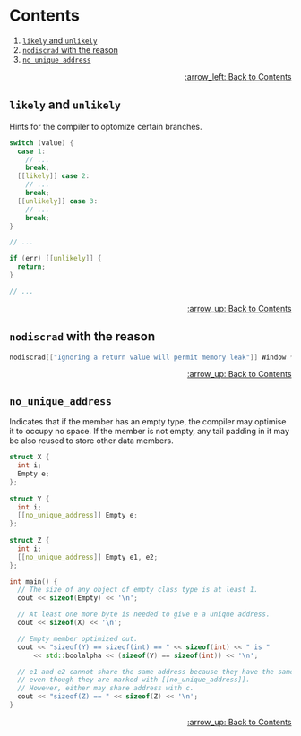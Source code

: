 # Contents

1. [`likely` and `unlikely`](#likely)
1. [`nodiscrad` with the reason](#nodiscrad)
1. [`no_unique_address`](#no_unique_address)

<p align="right"><a href="../README.md#contents">:arrow_left: Back to Contents</a></p>

<a name="likely"></a>
## `likely` and `unlikely`

Hints for the compiler to optomize certain branches.

```cpp
switch (value) {
  case 1:
    // ...
    break;
  [[likely]] case 2:
    // ...
    break;
  [[unlikely]] case 3:
    // ...
    break;
}
```

```cpp
// ...

if (err) [[unlikely]] {
  return;
}

// ...
```

<p align="right"><a href="#contents">:arrow_up: Back to Contents</a></p>

<a name="nodiscrad"></a>
## `nodiscrad` with the reason

```cpp
nodiscrad[["Ignoring a return value will permit memory leak"]] Window * Create();
```

<p align="right"><a href="#contents">:arrow_up: Back to Contents</a></p>

<a name="no_unique_address"></a>
## `no_unique_address`

Indicates that if the member has an empty type, the compiler may optimise it to occupy no space.
If the member is not empty, any tail padding in it may be also reused to store other data members.

```cpp
struct X {
  int i;
  Empty e;
};
 
struct Y {
  int i;
  [[no_unique_address]] Empty e;
};
 
struct Z {
  int i;
  [[no_unique_address]] Empty e1, e2;
};

int main() {
  // The size of any object of empty class type is at least 1.
  cout << sizeof(Empty) << '\n';

  // At least one more byte is needed to give e a unique address.
  cout << sizeof(X) << '\n';

  // Empty member optimized out.
  cout << "sizeof(Y) == sizeof(int) == " << sizeof(int) << " is "
      << std::boolalpha << (sizeof(Y) == sizeof(int)) << '\n';

  // e1 and e2 cannot share the same address because they have the same type,
  // even though they are marked with [[no_unique_address]]. 
  // However, either may share address with c.
  cout << "sizeof(Z) == " << sizeof(Z) << '\n';
}
  ```

<p align="right"><a href="#contents">:arrow_up: Back to Contents</a></p>
